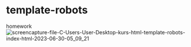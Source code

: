 # template-robots
homework
![screencapture-file-C-Users-User-Desktop-kurs-html-template-robots-index-html-2023-06-30-05_09_21](https://github.com/jfrlysona/template-robots/assets/95244422/10397f62-d91a-4fdb-b40c-9bb3cd4ed185)
